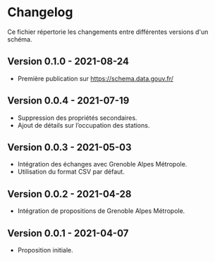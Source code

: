 <MenuSchema />

# Changelog

Ce fichier répertorie les changements entre différentes versions d'un schéma.

## Version 0.1.0 - 2021-08-24

- Première publication sur https://schema.data.gouv.fr/

## Version 0.0.4 - 2021-07-19

- Suppression des propriétés secondaires.
- Ajout de détails sur l’occupation des stations.

## Version 0.0.3 - 2021-05-03

- Intégration des échanges avec Grenoble Alpes Métropole.
- Utilisation du format CSV par défaut.

## Version 0.0.2 - 2021-04-28

- Intégration de propositions de Grenoble Alpes Métropole.

## Version 0.0.1 - 2021-04-07

- Proposition initiale.
